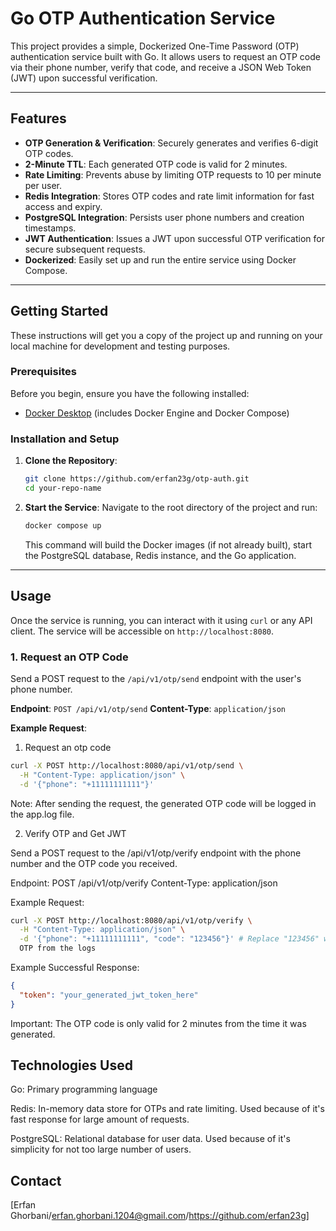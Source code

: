 # Go OTP Authentication Service

This project provides a simple, Dockerized One-Time Password (OTP) authentication service built with Go. It allows users to request an OTP code via their phone number, verify that code, and receive a JSON Web Token (JWT) upon successful verification.

---

## Features

* **OTP Generation & Verification**: Securely generates and verifies 6-digit OTP codes.
* **2-Minute TTL**: Each generated OTP code is valid for 2 minutes.
* **Rate Limiting**: Prevents abuse by limiting OTP requests to 10 per minute per user.
* **Redis Integration**: Stores OTP codes and rate limit information for fast access and expiry.
* **PostgreSQL Integration**: Persists user phone numbers and creation timestamps.
* **JWT Authentication**: Issues a JWT upon successful OTP verification for secure subsequent requests.
* **Dockerized**: Easily set up and run the entire service using Docker Compose.

---

## Getting Started

These instructions will get you a copy of the project up and running on your local machine for development and testing purposes.

### Prerequisites

Before you begin, ensure you have the following installed:

* [Docker Desktop](https://www.docker.com/products/docker-desktop) (includes Docker Engine and Docker Compose)

### Installation and Setup

1.  **Clone the Repository**:
    ```bash
    git clone https://github.com/erfan23g/otp-auth.git
    cd your-repo-name
    ```

2.  **Start the Service**:
    Navigate to the root directory of the project and run:
    ```bash
    docker compose up
    ```
    This command will build the Docker images (if not already built), start the PostgreSQL database, Redis instance, and the Go application.

---

## Usage

Once the service is running, you can interact with it using `curl` or any API client. The service will be accessible on `http://localhost:8080`.

### 1. Request an OTP Code

Send a POST request to the `/api/v1/otp/send` endpoint with the user's phone number.

**Endpoint**: `POST /api/v1/otp/send`
**Content-Type**: `application/json`

**Example Request**:

1. Request an otp code
```bash
curl -X POST http://localhost:8080/api/v1/otp/send \
  -H "Content-Type: application/json" \
  -d '{"phone": "+11111111111"}'
  ```
Note: After sending the request, the generated OTP code will be logged in the app.log file.

2. Verify OTP and Get JWT

Send a POST request to the /api/v1/otp/verify endpoint with the phone number and the OTP code you received.

Endpoint: POST /api/v1/otp/verify
Content-Type: application/json

Example Request:

```bash
curl -X POST http://localhost:8080/api/v1/otp/verify \
  -H "Content-Type: application/json" \
  -d '{"phone": "+11111111111", "code": "123456"}' # Replace "123456" with the actual
  OTP from the logs
```
Example Successful Response:

```JSON
{
  "token": "your_generated_jwt_token_here"
}
```
Important: The OTP code is only valid for 2 minutes from the time it was generated.


## Technologies Used
Go: Primary programming language

Redis: In-memory data store for OTPs and rate limiting. Used because of it's fast response for large amount of requests.

PostgreSQL: Relational database for user data. Used because of it's simplicity for not too large number of users.

## Contact
[Erfan Ghorbani/erfan.ghorbani.1204@gmail.com/https://github.com/erfan23g]